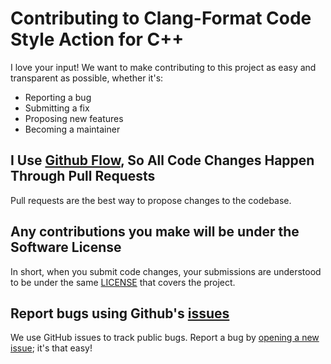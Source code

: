 # Contributing to Clang-Format Code Style Action for C++

I love your input! We want to make contributing to this project as easy and transparent as possible, whether it's:

- Reporting a bug
- Submitting a fix
- Proposing new features
- Becoming a maintainer

## I Use [Github Flow](https://guides.github.com/introduction/flow/index.html), So All Code Changes Happen Through Pull Requests

Pull requests are the best way to propose changes to the codebase.

## Any contributions you make will be under the Software License

In short, when you submit code changes, your submissions are understood to be under the same [LICENSE](https://github.com/ydementieiev/clang-format-action-cpp/blob/master/LICENSE) that covers the project.

## Report bugs using Github's [issues](https://github.com/ydementieiev/clang-format-action-cpp/issues)

We use GitHub issues to track public bugs. Report a bug by [opening a new issue](https://github.com/ydementieiev/clang-format-action-cpp/issues/new); it's that easy!

